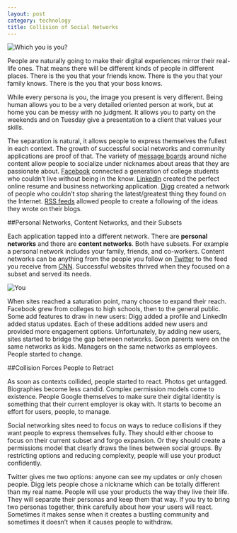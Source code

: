 ```yaml
---
layout: post
category: technology
title: Collision of Social Networks
---
```


![Which you is you?](http://vintage.panchadsaram.com/wp-content/uploads/2009/03/you2.gif)

People are naturally going to make their digital experiences mirror their real-life ones. That means there will be different kinds of people in different places. There is the you that your friends know. There is the you that your family knows. There is the you that your boss knows.

While every persona is you, the image you present is very different. Being human allows you to be a very detailed oriented person at work, but at home you can be messy with no judgment. It allows you to party on the weekends and on Tuesday give a presentation to a client that values your skills.

The separation is natural, it allows people to express themselves the fullest in each context.  The growth of successful social networks and community applications are proof of that. The variety of [message boards](http://www.flyertalk.com/) around niche content allow people to socialize under nicknames about areas that they are passionate about. [Facebook](http://www.facebook.com) connected a generation of college students who couldn’t live without being in the know. [LinkedIn](http://www.linkedin.com) created the perfect online resume and business networking application. [Digg](http://www.digg.com) created a network of people who couldn’t stop sharing the latest/greatest thing they found on the Internet. [RSS feeds](http://reader.google.com/) allowed people to create a following of the ideas they wrote on their blogs.

##Personal Networks, Content Networks, and their Subsets

Each application tapped into a different network. There are **personal networks** and there are **content networks**.  Both have subsets.  For example a personal network includes your family, friends, and co-workers.  Content networks can be anything from the people you follow on [Twitter](http://www.twitter.com/) to the feed you receive from [CNN](feed://rss.cnn.com/rss/cnn_topstories.rss).  Successful websites thrived when they focused on a subset and served its needs.

![You](http://vintage.panchadsaram.com/wp-content/uploads/2009/03/social2.gif)

When sites reached a saturation point, many choose to expand their reach. Facebook grew from colleges to high schools, then to the general public. Some add features to draw in new users: Digg added a profile and LinkedIn added status updates. Each of these additions added new users and provided more engagement options. Unfortunately, by adding new users, sites started to bridge the gap between networks. Soon parents were on the same networks as kids. Managers on the same networks as employees. People started to change.

##Collision Forces People to Retract

As soon as contexts collided, people started to react. Photos get untagged. Biographies become less candid. Complex permission models come to existence. People Google themselves to make sure their digital identity is something that their current employer is okay with.  It starts to become an effort for users, people, to manage.

Social networking sites need to focus on ways to reduce collisions if they want people to express themselves fully. They should either choose to focus on their current subset and forgo expansion. Or they should create a permissions model that clearly draws the lines between social groups. By restricting options and reducing complexity, people will use your product confidently.

Twitter gives me two options: anyone can see my updates or only chosen people. Digg lets people chose a nickname which can be totally different than my real name. People will use your products the way they live their life. They will separate their personas and keep them that way. If you try to bring two personas together, think carefully about how your users will react.  Sometimes it makes sense when it creates a bustling community and sometimes it doesn’t when it causes people to withdraw.

